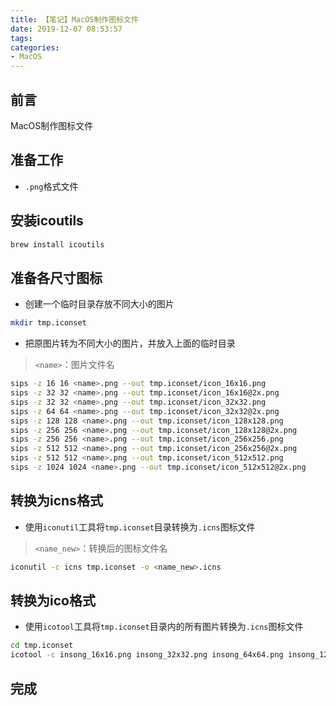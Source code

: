 ```yaml
---
title: 【笔记】MacOS制作图标文件
date: 2019-12-07 08:53:57
tags:
categories:
- MacOS
---
```


## 前言

MacOS制作图标文件

<!-- more -->

## 准备工作

- `.png`格式文件

## 安装icoutils

``` sh
brew install icoutils
```

## 准备各尺寸图标

- 创建一个临时目录存放不同大小的图片

``` bash
mkdir tmp.iconset
```

- 把原图片转为不同大小的图片，并放入上面的临时目录

> `<name>`：图片文件名

``` bash
sips -z 16 16 <name>.png --out tmp.iconset/icon_16x16.png
sips -z 32 32 <name>.png --out tmp.iconset/icon_16x16@2x.png
sips -z 32 32 <name>.png --out tmp.iconset/icon_32x32.png
sips -z 64 64 <name>.png --out tmp.iconset/icon_32x32@2x.png
sips -z 128 128 <name>.png --out tmp.iconset/icon_128x128.png
sips -z 256 256 <name>.png --out tmp.iconset/icon_128x128@2x.png
sips -z 256 256 <name>.png --out tmp.iconset/icon_256x256.png
sips -z 512 512 <name>.png --out tmp.iconset/icon_256x256@2x.png
sips -z 512 512 <name>.png --out tmp.iconset/icon_512x512.png
sips -z 1024 1024 <name>.png --out tmp.iconset/icon_512x512@2x.png
```

## 转换为icns格式

- 使用`iconutil`工具将`tmp.iconset`目录转换为`.icns`图标文件

> `<name_new>`：转换后的图标文件名

``` bash
iconutil -c icns tmp.iconset -o <name_new>.icns
```

## 转换为ico格式

- 使用`icotool`工具将`tmp.iconset`目录内的所有图片转换为`.icns`图标文件

``` bash
cd tmp.iconset
icotool -c insong_16x16.png insong_32x32.png insong_64x64.png insong_128x128.png insong_256x256.png insong_512x512.png -o <name_new>.ico
```

## 完成

